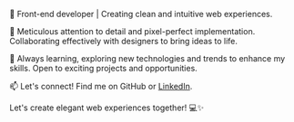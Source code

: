 👋 Front-end developer | Creating clean and intuitive web experiences.

🎨 Meticulous attention to detail and pixel-perfect implementation. Collaborating effectively with designers to bring ideas to life.

🌟 Always learning, exploring new technologies and trends to enhance my skills. Open to exciting projects and opportunities.

📫 Let's connect! Find me on GitHub or [LinkedIn](https://www.linkedin.com/in/agusbw/).

Let's create elegant web experiences together! 💻✨
